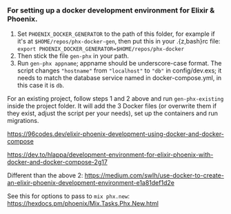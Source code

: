 ### **For setting up a docker development environment for Elixir & Phoenix.**

1. Set `PHOENIX_DOCKER_GENERATOR` to the path of this folder, for example if it's at `$HOME/repos/phx-docker-gen`, then put this in your .{z,bash}rc file:
`export PHOENIX_DOCKER_GENERATOR=$HOME/repos/phx-docker`
2. Then stick the file `gen-phx` in your path.
3. Run `gen-phx appname`; appname should be underscore-case format. The script changes `"hostname"` from `"localhost"` to `"db"` in config/dev.exs; it needs to match the database service named in docker-compose.yml, in this case it is `db`.

For an existing project, follow steps 1 and 2 above and run `gen-phx-existing` inside the project folder. It will add the 3 Docker files (or overwrite them if they exist, adjust the script per your needs), set up the containers and run migrations.

https://96codes.dev/elixir-phoenix-development-using-docker-and-docker-compose

https://dev.to/hlappa/development-environment-for-elixir-phoenix-with-docker-and-docker-compose-2g17

Different than the above 2:
https://medium.com/swlh/use-docker-to-create-an-elixir-phoenix-development-environment-e1a81def1d2e


See this for options to pass to `mix phx.new`: https://hexdocs.pm/phoenix/Mix.Tasks.Phx.New.html